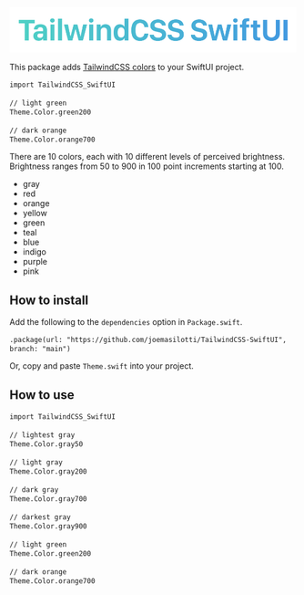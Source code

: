 ![TailwindCSS SwiftUI](.github/logo.png)

This package adds [TailwindCSS colors](https://tailwindcss.com/docs/background-color) to your SwiftUI project.

```
import TailwindCSS_SwiftUI

// light green
Theme.Color.green200

// dark orange
Theme.Color.orange700
```

There are 10 colors, each with 10 different levels of perceived brightness. Brightness ranges from 50 to 900 in 100 point increments starting at 100.

* gray
* red
* orange
* yellow
* green
* teal
* blue
* indigo
* purple
* pink

## How to install

Add the following to the `dependencies` option in `Package.swift`.

```
.package(url: "https://github.com/joemasilotti/TailwindCSS-SwiftUI", branch: "main")
```

Or, copy and paste `Theme.swift` into your project.

## How to use

```
import TailwindCSS_SwiftUI

// lightest gray
Theme.Color.gray50

// light gray
Theme.Color.gray200

// dark gray
Theme.Color.gray700

// darkest gray
Theme.Color.gray900

// light green
Theme.Color.green200

// dark orange
Theme.Color.orange700
```
